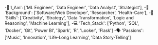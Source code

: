 
-👋'I_Am': ['ML Engineer', 'Data Engineer', 'Data Analyst', 'Strategist'],
-📕 'Background': ['Software/Web Developer', 'Researcher', 'Health-Care'],
-🧠 'Skills': ['Creativity', 'Strategy', 'Data Transformation', 'Logic and Reasoning', 'Machine Learning'],
-💻 'Tech_Stack': ['Python', 'SQL', 'Docker', 'Git', 'Power BI', 'Spark', 'R', 'Looker', 'Flask']
-🗣️ 'Passions': ['Music', 'Innovation', 'Life-Long Learning', 'Data Story-Telling']




<!---
DoubleD5031/DoubleD5031 is a ✨ special ✨ repository because its `README.md` (this file) appears on your GitHub profile.
You can click the Preview link to take a look at your changes.
--->
